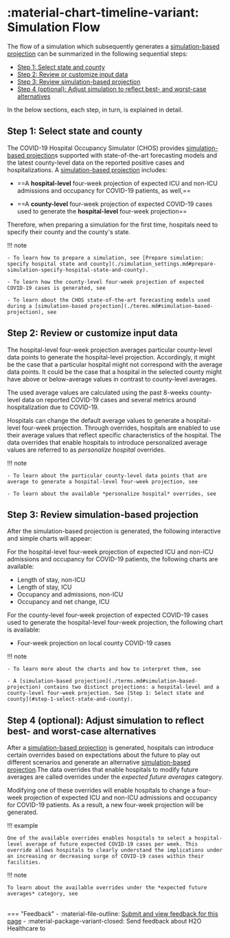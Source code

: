 # :material-chart-timeline-variant: Simulation Flow 

The flow of a simulation which subsequently generates a [simulation-based projection](./terms.md#simulation-based-projection) can be summarized in the following sequential steps: 


- [Step 1: Select state and county](#step-1-select-state-and-county) 
- [Step 2: Review or customize input data](#step-2-review-or-customize-input-data) 
- [Step 3: Review simulation-based projection](#step-3-review-simulation-based-projection)
- [Step 4 (optional): Adjust simulation to reflect best- and worst-case alternatives](#step-4-optional-adjust-simulation-to-reflect-best-and-worst-case-alternatives)

In the below sections, each step, in turn, is explained in detail. 

## Step 1: Select state and county 

The COVID-19 Hospital Occupancy Simulator (CHOS) provides [simulation-based projection](./terms.md#simulation-based-projection)s supported with state-of-the-art forecasting models and the latest county-level data on the reported positive cases and hospitalizations. A [simulation-based projection](./terms.md#simulation-based-projection) includes: 

- ==A **hospital-level** four-week projection of expected ICU and non-ICU admissions and occupancy for COVID-19 patients, as well,==

- ==A **county-level** four-week projection of expected COVID-19 cases used to generate the **hospital-level** four-week projection==

Therefore, when preparing a simulation for the first time, hospitals need to specify their county and the county's state. 

!!! note 

    - To learn how to prepare a simulation, see [Prepare simulation: specify hospital state and county](./simulation_settings.md#prepare-simulation-specify-hospital-state-and-county).

    - To learn how the county-level four-week projection of expected COVID-19 cases is generated, see 

    - To learn about the CHOS state-of-the-art forecasting models used during a [simulation-based projection](./terms.md#simulation-based-projection), see 



## Step 2: Review or customize input data 

The hospital-level four-week projection averages particular county-level data points to generate the hospital-level projection. Accordingly, it might be the case that a particular hospital might not correspond with the average data points. It could be the case that a hospital in the selected county might have above or below-average values in contrast to county-level averages. 

The used average values are calculated using the past 8-weeks county-level data on reported COVID-19 cases and several metrics around hospitalization due to COVID-19. 

Hospitals can change the default average values to generate a hospital-level four-week projection. Through overrides, hospitals are enabled to use their average values that reflect specific characteristics of the hospital. The data overrides that enable hospitals to introduce personalized average values are referred to as *personalize hospital* overrides. 

!!! note 

    - To learn about the particular county-level data points that are average to generate a hospital-level four-week projection, see 

    - To learn about the available *personalize hospital* overrides, see 





## Step 3: Review simulation-based projection

After the simulation-based projection is generated, the following interactive and simple charts will appear: 

For the hospital-level four-week projection of expected ICU and non-ICU admissions and occupancy for COVID-19 patients, the following charts are available: 

- Length of stay, non-ICU
- Length of stay, ICU
- Occupancy and admissions, non-ICU
- Occupancy and net change, ICU

For the county-level four-week projection of expected COVID-19 cases used to generate the hospital-level four-week projection, the following chart is available: 
    
- Four-week projection on local county COVID-19 cases

!!! note 

    - To learn more about the charts and how to interpret them, see 

    - A [simulation-based projection](./terms.md#simulation-based-projection) contains two distinct projections: a hospital-level and a county-level four-week projection. See [Step 1: Select state and county](#step-1-select-state-and-county). 

## Step 4 (optional): Adjust simulation to reflect best- and worst-case alternatives


After a [simulation-based projection](./terms.md#simulation-based-projection) is generated, hospitals can introduce certain overrides based on expectations about the future to play out different scenarios and generate an alternative [simulation-based projection](./terms.md#simulation-based-projection).The data overrides that enable hospitals to modify future averages are called overrides under the *expected future averages* category. 

Modifying one of these overrides will enable hospitals to change a four-week projection of expected ICU and non-ICU admissions and occupancy for COVID-19 patients. As a result, a new four-week projection will be generated.

!!! example 

    One of the available overrides enables hospitals to select a hospital-level average of future expected COVID-19 cases per week. This override allows hospitals to clearly understand the implications under an increasing or decreasing surge of COVID-19 cases within their facilities. 


!!! note 

	To learn about the available overrides under the *expected future averages* category, see 

<br>
=== "Feedback"
    - :material-file-outline: <a href="" target="_blank">Submit and view feedback for this page</a>
    - :material-package-variant-closed: Send feedback about H2O Healthcare to <niki.athanasiadou@h2o.ai>
